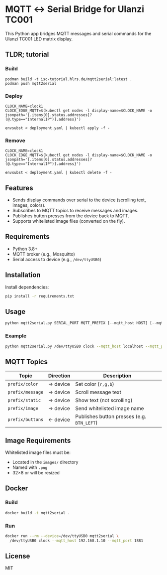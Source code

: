 # MQTT ↔ Serial Bridge for Ulanzi TC001

This Python app bridges MQTT messages and serial commands for the Ulanzi TC001 LED matrix display.

## TLDR; tutorial

### Build

```
podman build -t isc-tutorial.hlrs.de/mqtt2serial:latest .
podman push mqtt2serial
```

### Deploy

```
CLOCK_NAME=clock1
CLOCK_EDGE_MQTT=$(kubectl get nodes -l display-name=$CLOCK_NAME -o jsonpath='{.items[0].status.addresses[?(@.type=="InternalIP")].address}')

envsubst < deployment.yaml | kubectl apply -f -
```
### Remove

```
CLOCK_NAME=clock1
CLOCK_EDGE_MQTT=$(kubectl get nodes -l display-name=$CLOCK_NAME -o jsonpath='{.items[0].status.addresses[?(@.type=="InternalIP")].address}')

envsubst < deployment.yaml | kubectl delete -f -
```

## Features

- Sends display commands over serial to the device (scrolling text, images, colors).
- Subscribes to MQTT topics to receive messages and images.
- Publishes button presses from the device back to MQTT.
- Supports whitelisted image files (converted on the fly).

## Requirements

- Python 3.8+
- MQTT broker (e.g., Mosquitto)
- Serial access to device (e.g., `/dev/ttyUSB0`)

## Installation

Install dependencies:

```bash
pip install -r requirements.txt
````

## Usage

```bash
python mqtt2serial.py SERIAL_PORT MQTT_PREFIX [--mqtt_host HOST] [--mqtt_port PORT]
```

### Example

```bash
python mqtt2serial.py /dev/ttyUSB0 clock --mqtt_host localhost --mqtt_port 1881
```

## MQTT Topics

| Topic            | Direction | Description                                |
| ---------------- | --------- | ------------------------------------------ |
| `prefix/color`   | → device  | Set color (`r,g,b`)                        |
| `prefix/message` | → device  | Scroll message text                        |
| `prefix/static`  | → device  | Show text (not scrolling)                  |
| `prefix/image`   | → device  | Send whitelisted image name                |
| `prefix/buttons` | ← device  | Publishes button presses (e.g. `BTN_LEFT`) |

## Image Requirements

Whitelisted image files must be:

* Located in the `images/` directory
* Named with `.png`
* 32×8 or will be resized

## Docker

### Build

```bash
docker build -t mqtt2serial .
```

### Run

```bash
docker run --rm --device=/dev/ttyUSB0 mqtt2serial \
  /dev/ttyUSB0 clock --mqtt_host 192.168.1.10 --mqtt_port 1881
```

## License

MIT
